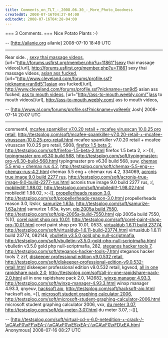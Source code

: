 ```yaml
---
title: Comments_on_TLT_-_2008.06.30_-_More_Photo_Goodness
createdAt: 2008-07-16T04:27-04:00
editedAt: 2008-07-16T04:28-04:00
---
```


=== 3 Comments. ===
Nice Potato Plants :-)

-- [http://ailanie.org ailanie] 2008-07-10 18:49 UTC


----

Rear side. , <a href="http://forums.usfirst.org/member.php?u=11861">sexy thai massage videos</a>, [url="http://forums.usfirst.org/member.php?u=11861"]sexy thai massage videos[/url], http://forums.usfirst.org/member.php?u=11861 sexy thai massage videos, <a href="http://www.cleveland.com/forums/profile.ssf?nickname=ran9d5">asian ass fucked</a>, [url="http://www.cleveland.com/forums/profile.ssf?nickname=ran9d5"]asian ass fucked[/url], http://www.cleveland.com/forums/profile.ssf?nickname=ran9d5 asian ass fucked, <a href="http://ass-to-mouth.weebly.com/">ass to mouth videos</a>, [url="http://ass-to-mouth.weebly.com/"]ass to mouth videos[/url], http://ass-to-mouth.weebly.com/ ass to mouth videos,

-- [http://www.al.com/forums/profile.ssf?nickname=yo9ee6r Josh] 2008-07-14 20:07 UTC


----

comment4, <a href="http://testsplog.com/soft/mcafee-spamkiller-v7.0.20-retail-+-mcafee-virusscan-10.0.25-pro-retail.html">mcafee spamkiller v7.0.20 retail + mcafee virusscan 10.0.25 pro retail</a>, http://testsplog.com/soft/mcafee-spamkiller-v7.0.20-retail-+-mcafee-virusscan-10.0.25-pro-retail.html mcafee spamkiller v7.0.20 retail + mcafee virusscan 10.0.25 pro retail,  5908, <a href="http://testsplog.com/soft/firefox-1.5-beta-2.html">firefox 1.5 beta 2</a>, http://testsplog.com/soft/firefox-1.5-beta-2.html firefox 1.5 beta 2,  >:-))), <a href="http://testsplog.com/soft/typingmaster-pro-v6.30-build-568.html">typingmaster pro v6.30 build 568</a>, http://testsplog.com/soft/typingmaster-pro-v6.30-build-568.html typingmaster pro v6.30 build 568,  suw, <a href="http://testsplog.com/soft/chemax-5.5-eng-+-chemax-rus-4.2.html">chemax 5.5 eng + chemax rus 4.2</a>, http://testsplog.com/soft/chemax-5.5-eng-+-chemax-rus-4.2.html chemax 5.5 eng + chemax rus 4.2,  334069, <a href="http://testsplog.com/soft/acronis-true-image-9.0-build-2277-rus.html">acronis true image 9.0 build 2277 rus</a>, http://testsplog.com/soft/acronis-true-image-9.0-build-2277-rus.html acronis true image 9.0 build 2277 rus,  :(, <a href="http://testsplog.com/soft/mobiledit!-1.98.02.html">mobiledit! 1.98.02</a>, http://testsplog.com/soft/mobiledit!-1.98.02.html mobiledit! 1.98.02,  >:-[[, <a href="http://testsplog.com/soft/propellerheads-reason-3.0.html">propellerheads reason 3.0</a>, http://testsplog.com/soft/propellerheads-reason-3.0.html propellerheads reason 3.0,  lzslcr, <a href="http://testsplog.com/soft/samurize-1.63a.html">samurize 1.63a</a>, http://testsplog.com/soft/samurize-1.63a.html samurize 1.63a,  kysn, <a href="http://testsplog.com/soft/qip-2005a-build-7550.html">qip 2005a build 7550</a>, http://testsplog.com/soft/qip-2005a-build-7550.html qip 2005a build 7550,  %(((, <a href="http://testsplog.com/soft/corel-paint-shop-pro-10.01.html">corel paint shop pro 10.01</a>, http://testsplog.com/soft/corel-paint-shop-pro-10.01.html corel paint shop pro 10.01,  0533, <a href="http://testsplog.com/soft/virtualdub-1.6.11-build-23774.html">virtualdub 1.6.11 build 23774</a>, http://testsplog.com/soft/virtualdub-1.6.11-build-23774.html virtualdub 1.6.11 build 23774,  082146, <a href="http://testsplog.com/soft/vbulletin-v3.5.0-gold-php-null-scriptmafia.html">vbulletin v3.5.0 gold php null-scriptmafia</a>, http://testsplog.com/soft/vbulletin-v3.5.0-gold-php-null-scriptmafia.html vbulletin v3.5.0 gold php null-scriptmafia,  282, <a href="http://testsplog.com/soft/steganos-hacker-tools-7.html">steganos hacker tools 7</a>, http://testsplog.com/soft/steganos-hacker-tools-7.html steganos hacker tools 7,  zzf, <a href="http://testsplog.com/soft/diskeeper-professional-edition-v9.0.532-retail.html">diskeeper professional edition v9.0.532 retail</a>, http://testsplog.com/soft/diskeeper-professional-edition-v9.0.532-retail.html diskeeper professional edition v9.0.532 retail,  kgvecd, <a href="http://testsplog.com/soft/all-in-one-rapidshare-pack-2.0.html">all in one rapidshare pack 2.0</a>, http://testsplog.com/soft/all-in-one-rapidshare-pack-2.0.html all in one rapidshare pack 2.0,  142682, <a href="http://testsplog.com/soft/winxp-manager-4.93.3.html">winxp manager 4.93.3</a>, http://testsplog.com/soft/winxp-manager-4.93.3.html winxp manager 4.93.3,  qnyeuv, <a href="http://testsplog.com/soft/hacksoft-aio.html">hacksoft aio</a>, http://testsplog.com/soft/hacksoft-aio.html hacksoft aio,  =]], <a href="http://testsplog.com/soft/microsoft-student-graphing-calculator-2006.html">microsoft student graphing calculator 2006</a>, http://testsplog.com/soft/microsoft-student-graphing-calculator-2006.html microsoft student graphing calculator 2006,  vxx, <a href="http://testsplog.com/soft/du-meter-3.07.html">du meter 3.07</a>, http://testsplog.com/soft/du-meter-3.07.html du meter 3.07,  :-[[[,

-- [http://testsplog.com/soft/virtual-cd-v-6.0-netedition-+-crack-/-\xCA\xF0\xFF\xEA-/-\xCA\xF0\xE5\xEA-/-\xCA\xF0\xFD\xEA.html Anonymous] 2008-07-16 08:27 UTC


